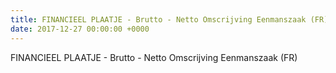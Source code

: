 ```yaml
---
title: FINANCIEEL PLAATJE - Brutto - Netto Omscrijving Eenmanszaak (FR)
date: 2017-12-27 00:00:00 +0000
---
```

FINANCIEEL PLAATJE - Brutto - Netto Omscrijving Eenmanszaak (FR)